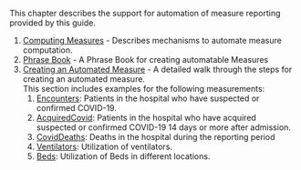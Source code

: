 <!-- automation.md {% comment %}
*****************************************************************************************
*                            WARNING: DO NOT EDIT THIS FILE                             *
*                                                                                       *
* This file is generated by SUSHI. Any edits you make to this file will be overwritten. *
*                                                                                       *
* To change the contents of this file, edit the original source file at:                *
* ig-data\input\pagecontent\automation.md                                               *
*****************************************************************************************
{% endcomment %} -->
This chapter describes the support for automation of measure reporting provided by this guide.

1. [Computing Measures](measure_automation.html) - Describes mechanisms to automate measure computation.
2. [Phrase Book](phrase_book.html) - A Phrase Book for creating automatable Measures
3. [Creating an Automated Measure](measure_creation.html) - A detailed walk through the steps for creating an automated measure.<br/>
This section includes examples for the following measurements:
   1. [Encounters](measure_group_covid19_patients.html): Patients in the hospital who have suspected or confirmed COVID-19.
   2. [AcquiredCovid](measure_group_hospital_acquired_covid19_patients.html): Patients in the hospital who have acquired suspected or confirmed COVID-19 14 days or more after admission.
   3. [CovidDeaths](measure_group_covid19_deaths.html): Deaths in the hospital during the reporting period
   4. [Ventilators](measure_group_ventilators.html): Utilization of ventilators.
   5. [Beds](measure_group_beds.html): Utilization of Beds in  different locations.
